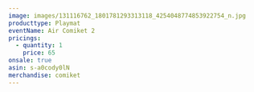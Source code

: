 ```yaml
---
image: images/131116762_1801781293313118_4254048774853922754_n.jpg
producttype: Playmat
eventName: Air Comiket 2
pricings:
  - quantity: 1
    price: 65
onsale: true
asin: s-a0cody0lN
merchandise: comiket
---
```

